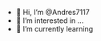 - 👋 Hi, I’m @Andres7117
- 👀 I’m interested in ...
- 🌱 I’m currently learning 

<!---
Andres7117/Andres7117 is a ✨ special ✨ repository because its `README.md` (this file) appears on your GitHub profile.
You can click the Preview link to take a look at your changes.
--->
